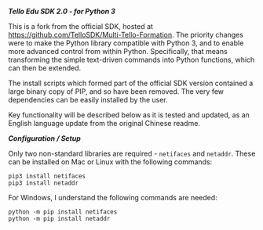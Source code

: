 ***Tello Edu SDK 2.0 - for Python 3***

This is a fork from the official SDK, hosted at https://github.com/TelloSDK/Multi-Tello-Formation.  The priority changes were to make the Python library compatible with Python 3, and to enable more advanced control from within Python.  Specifically, that means transforming the simple text-driven commands into Python functions, which can then be extended.

The install scripts which formed part of the official SDK version contained a large binary copy of PIP, and so have been removed.  The very few dependencies can be easily installed by the user.

Key functionality will be described below as it is tested and updated, as an English language update from the original Chinese readme.

***Configuration / Setup***

Only two non-standard libraries are required - ```netifaces``` and ```netaddr```.  These can be installed on Mac or Linux with the following commands:
```
pip3 install netifaces
pip3 install netaddr
```
For Windows, I understand the following commands are needed:
```
python -m pip install netifaces
python -m pip install netaddr
```


